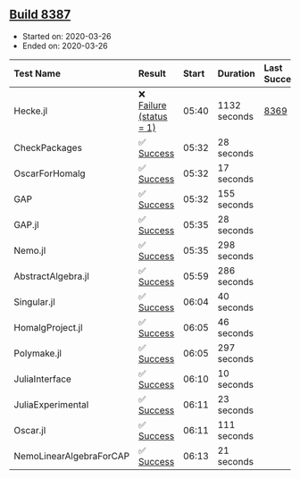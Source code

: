 ## [Build 8387](https://oscarci.mathematik.uni-kl.de/job/oscar/8387/)

* Started on: 2020-03-26
* Ended on: 2020-03-26

| Test Name    | Result | Start | Duration | Last Success | First Failure |
|:-------------|:-------|:------|:---------|:-------------|:--------------|
| Hecke.jl | ❌ [Failure (status = 1)](https://oscarci.mathematik.uni-kl.de/job/oscar/8387/artifact/logs/build-8387/Hecke.jl.log) | 05:40 | 1132 seconds | [8369](https://oscarci.mathematik.uni-kl.de/job/oscar/8369/) | [8370](https://oscarci.mathematik.uni-kl.de/job/oscar/8370/) |
| CheckPackages | ✅ [Success](https://oscarci.mathematik.uni-kl.de/job/oscar/8387/artifact/logs/build-8387/CheckPackages.log) | 05:32 | 28 seconds |  |  |
| OscarForHomalg | ✅ [Success](https://oscarci.mathematik.uni-kl.de/job/oscar/8387/artifact/logs/build-8387/OscarForHomalg.log) | 05:32 | 17 seconds |  |  |
| GAP | ✅ [Success](https://oscarci.mathematik.uni-kl.de/job/oscar/8387/artifact/logs/build-8387/GAP.log) | 05:32 | 155 seconds |  |  |
| GAP.jl | ✅ [Success](https://oscarci.mathematik.uni-kl.de/job/oscar/8387/artifact/logs/build-8387/GAP.jl.log) | 05:35 | 28 seconds |  |  |
| Nemo.jl | ✅ [Success](https://oscarci.mathematik.uni-kl.de/job/oscar/8387/artifact/logs/build-8387/Nemo.jl.log) | 05:35 | 298 seconds |  |  |
| AbstractAlgebra.jl | ✅ [Success](https://oscarci.mathematik.uni-kl.de/job/oscar/8387/artifact/logs/build-8387/AbstractAlgebra.jl.log) | 05:59 | 286 seconds |  |  |
| Singular.jl | ✅ [Success](https://oscarci.mathematik.uni-kl.de/job/oscar/8387/artifact/logs/build-8387/Singular.jl.log) | 06:04 | 40 seconds |  |  |
| HomalgProject.jl | ✅ [Success](https://oscarci.mathematik.uni-kl.de/job/oscar/8387/artifact/logs/build-8387/HomalgProject.jl.log) | 06:05 | 46 seconds |  |  |
| Polymake.jl | ✅ [Success](https://oscarci.mathematik.uni-kl.de/job/oscar/8387/artifact/logs/build-8387/Polymake.jl.log) | 06:05 | 297 seconds |  |  |
| JuliaInterface | ✅ [Success](https://oscarci.mathematik.uni-kl.de/job/oscar/8387/artifact/logs/build-8387/JuliaInterface.log) | 06:10 | 10 seconds |  |  |
| JuliaExperimental | ✅ [Success](https://oscarci.mathematik.uni-kl.de/job/oscar/8387/artifact/logs/build-8387/JuliaExperimental.log) | 06:11 | 23 seconds |  |  |
| Oscar.jl | ✅ [Success](https://oscarci.mathematik.uni-kl.de/job/oscar/8387/artifact/logs/build-8387/Oscar.jl.log) | 06:11 | 111 seconds |  |  |
| NemoLinearAlgebraForCAP | ✅ [Success](https://oscarci.mathematik.uni-kl.de/job/oscar/8387/artifact/logs/build-8387/NemoLinearAlgebraForCAP.log) | 06:13 | 21 seconds |  |  |
